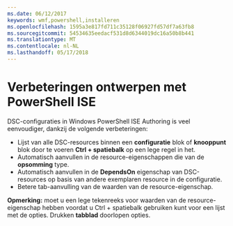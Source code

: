 ```yaml
---
ms.date: 06/12/2017
keywords: wmf,powershell,installeren
ms.openlocfilehash: 1595a3e817fd711c35128f06927fd57df7a63fb8
ms.sourcegitcommit: 54534635eedacf531d8d6344019dc16a50b8b441
ms.translationtype: MT
ms.contentlocale: nl-NL
ms.lasthandoff: 05/17/2018
---
```

# <a name="authoring-improvements-using-powershell-ise"></a>Verbeteringen ontwerpen met PowerShell ISE

DSC-configuraties in Windows PowerShell ISE Authoring is veel eenvoudiger, dankzij de volgende verbeteringen:

- Lijst van alle DSC-resources binnen een **configuratie** blok of **knooppunt** blok door te voeren **Ctrl + spatiebalk** op een lege regel in het.
- Automatisch aanvullen in de resource-eigenschappen die van de **opsomming** type.
- Automatisch aanvullen in de **DependsOn** eigenschap van DSC-resources op basis van andere exemplaren resource in de configuratie.
- Betere tab-aanvulling van de waarden van de resource-eigenschap.

**Opmerking:** moet u een lege tekenreeks voor waarden van de resource-eigenschap hebben voordat u Ctrl + spatiebalk gebruiken kunt voor een lijst met de opties. Drukken **tabblad** doorlopen opties.
